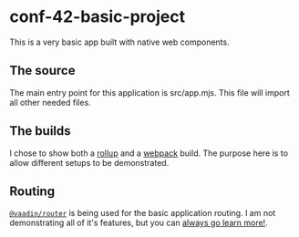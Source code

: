 # conf-42-basic-project

This is a very basic app built with native web components.

## The source

The main entry point for this application is src/app.mjs. This file will import all other needed files.

## The builds

I chose to show both a [rollup](https://rollupjs.org) and a [webpack](https://webpack.js.org/) build. The purpose here is to allow different setups to be demonstrated.

## Routing

[`@vaadin/router`](https://www.npmjs.com/package/@vaadin/router) is being used for the basic application routing. I am not demonstrating all of it's features, but you can [always go learn more!](https://vaadin.com/router).

